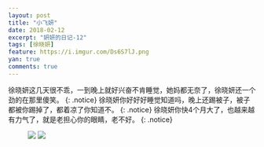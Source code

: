 ```yaml
---
layout: post
title: "小飞妍"
date: 2018-02-12
excerpt: "妍妍的日记-12"
tags: [徐晓妍]
feature: https://i.imgur.com/Ds6S7lJ.png
yan: true
comments: true
---
```

徐晓妍这几天很不乖，一到晚上就好兴奋不肯睡觉，她妈都无奈了，徐晓妍还一个劲的在那里傻笑。
{: .notice}
徐晓妍你好好好睡觉知道吗，晚上还踢被子，被子都被你踢掉了，都着凉了你知道不。
{: .notice}
徐晓妍你快4个月大了，也越来越有力气了，就是老担心你的眼睛，老不好。
{: .notice}
<figure>
    <img src="{{ site.staticUrl }}/yanyan/image/xiaofeiyan1.jpg?imageMogr2/auto-orient" />
    <img src="{{ site.staticUrl }}/yanyan/image/xiaofeiyan2.jpg?imageMogr2/auto-orient" />
</figure>
